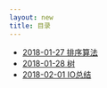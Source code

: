 ```yaml
---
layout: new
title: 目录
---
```


* [2018-01-27 排序算法](/new/2018-01-27-排序算法.html)
* [2018-01-28 树](/new/2018-01-28-树.html)
* [2018-02-01 IO总结](/new/2018-02-01-IO总结.html)
